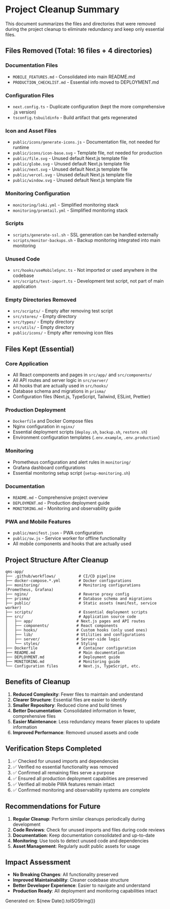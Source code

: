 # Project Cleanup Summary

This document summarizes the files and directories that were removed during the project cleanup to eliminate redundancy and keep only essential files.

## Files Removed (Total: 16 files + 4 directories)

### Documentation Files
- `MOBILE_FEATURES.md` - Consolidated into main README.md
- `PRODUCTION_CHECKLIST.md` - Essential info moved to DEPLOYMENT.md

### Configuration Files
- `next.config.ts` - Duplicate configuration (kept the more comprehensive .js version)
- `tsconfig.tsbuildinfo` - Build artifact that gets regenerated

### Icon and Asset Files
- `public/icons/generate-icons.js` - Documentation file, not needed for runtime
- `public/icons/icon-base.svg` - Template file, not needed for production
- `public/file.svg` - Unused default Next.js template file
- `public/globe.svg` - Unused default Next.js template file
- `public/next.svg` - Unused default Next.js template file
- `public/vercel.svg` - Unused default Next.js template file
- `public/window.svg` - Unused default Next.js template file

### Monitoring Configuration
- `monitoring/loki.yml` - Simplified monitoring stack
- `monitoring/promtail.yml` - Simplified monitoring stack

### Scripts
- `scripts/generate-ssl.sh` - SSL generation can be handled externally
- `scripts/monitor-backups.sh` - Backup monitoring integrated into main monitoring

### Unused Code
- `src/hooks/useMobileSync.ts` - Not imported or used anywhere in the codebase
- `src/scripts/test-import.ts` - Development test script, not part of main application

### Empty Directories Removed
- `src/scripts/` - Empty after removing test script
- `src/stores/` - Empty directory
- `src/types/` - Empty directory  
- `src/utils/` - Empty directory
- `public/icons/` - Empty after removing icon files

## Files Kept (Essential)

### Core Application
- All React components and pages in `src/app/` and `src/components/`
- All API routes and server logic in `src/server/`
- All hooks that are actually used in `src/hooks/`
- Database schema and migrations in `prisma/`
- Configuration files (Next.js, TypeScript, Tailwind, ESLint, Prettier)

### Production Deployment
- `Dockerfile` and Docker Compose files
- Nginx configuration in `nginx/`
- Essential deployment scripts (`deploy.sh`, `backup.sh`, `restore.sh`)
- Environment configuration templates (`.env.example`, `.env.production`)

### Monitoring
- Prometheus configuration and alert rules in `monitoring/`
- Grafana dashboard configurations
- Essential monitoring setup script (`setup-monitoring.sh`)

### Documentation
- `README.md` - Comprehensive project overview
- `DEPLOYMENT.md` - Production deployment guide
- `MONITORING.md` - Monitoring and observability guide

### PWA and Mobile Features
- `public/manifest.json` - PWA configuration
- `public/sw.js` - Service worker for offline functionality
- All mobile components and hooks that are actually used

## Project Structure After Cleanup

```
qms-app/
├── .github/workflows/          # CI/CD pipeline
├── docker-compose.*.yml        # Docker configurations
├── monitoring/                 # Monitoring configurations (Prometheus, Grafana)
├── nginx/                      # Reverse proxy config
├── prisma/                     # Database schema and migrations
├── public/                     # Static assets (manifest, service worker)
├── scripts/                    # Essential deployment scripts
├── src/                        # Application source code
│   ├── app/                   # Next.js pages and API routes
│   ├── components/            # React components
│   ├── hooks/                 # Custom hooks (only used ones)
│   ├── lib/                   # Utilities and configurations
│   ├── server/                # Server-side logic
│   └── styles/                # Styling
├── Dockerfile                  # Container configuration
├── README.md                   # Main documentation
├── DEPLOYMENT.md               # Deployment guide
├── MONITORING.md               # Monitoring guide
└── Configuration files         # Next.js, TypeScript, etc.
```

## Benefits of Cleanup

1. **Reduced Complexity**: Fewer files to maintain and understand
2. **Clearer Structure**: Essential files are easier to identify
3. **Smaller Repository**: Reduced clone and build times
4. **Better Documentation**: Consolidated information in fewer, comprehensive files
5. **Easier Maintenance**: Less redundancy means fewer places to update information
6. **Improved Performance**: Removed unused assets and code

## Verification Steps Completed

1. ✅ Checked for unused imports and dependencies
2. ✅ Verified no essential functionality was removed
3. ✅ Confirmed all remaining files serve a purpose
4. ✅ Ensured all production deployment capabilities are preserved
5. ✅ Verified all mobile PWA features remain intact
6. ✅ Confirmed monitoring and observability systems are complete

## Recommendations for Future

1. **Regular Cleanup**: Perform similar cleanups periodically during development
2. **Code Reviews**: Check for unused imports and files during code reviews
3. **Documentation**: Keep documentation consolidated and up-to-date
4. **Monitoring**: Use tools to detect unused code and dependencies
5. **Asset Management**: Regularly audit public assets for usage

## Impact Assessment

- **No Breaking Changes**: All functionality preserved
- **Improved Maintainability**: Cleaner codebase structure
- **Better Developer Experience**: Easier to navigate and understand
- **Production Ready**: All deployment and monitoring capabilities intact

Generated on: ${new Date().toISOString()}